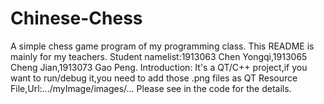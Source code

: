 # Chinese-Chess
A simple chess game program of my programming class. This README is mainly for my teachers.
Student namelist:1913063 Chen Yongqi,1913065 Cheng Jian,1913073 Gao Peng.
Introduction:
It's a QT/C++ project,if you want to run/debug it,you need to add those .png files as QT Resource File,Url:.../myImage/images/... 
Please see in the code for the details.
